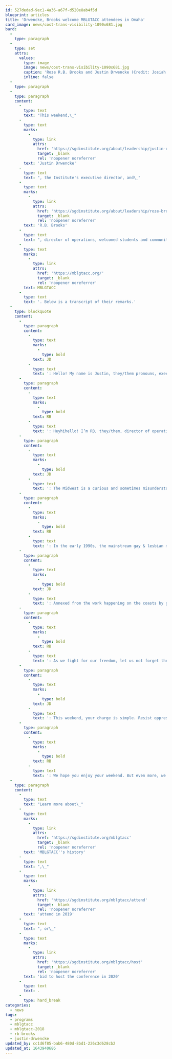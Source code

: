 ```yaml
---
id: 527dedad-9ec1-4a36-a67f-d520e8ab4f5d
blueprint: articles
title: 'Drwencke, Brooks welcome MBLGTACC attendees in Omaha'
card_image: news/cost-trans-visibility-1090x681.jpg
bard:
  -
    type: paragraph
  -
    type: set
    attrs:
      values:
        type: image
        image: news/cost-trans-visibility-1090x681.jpg
        caption: 'Roze R.B. Brooks and Justin Drwencke (Credit: Josiah Mannion / Midwest Institute for Sexuality and Gender Diversity)'
        inline: false
  -
    type: paragraph
  -
    type: paragraph
    content:
      -
        type: text
        text: "This weekend,\_"
      -
        type: text
        marks:
          -
            type: link
            attrs:
              href: 'https://sgdinstitute.org/about/leadership/justin-drwencke'
              target: _blank
              rel: 'noopener noreferrer'
        text: 'Justin Drwencke'
      -
        type: text
        text: ", the Institute's executive director, and\_"
      -
        type: text
        marks:
          -
            type: link
            attrs:
              href: 'https://sgdinstitute.org/about/leadership/roze-brooks'
              target: _blank
              rel: 'noopener noreferrer'
        text: 'R.B. Brooks'
      -
        type: text
        text: ", director of operations, welcomed students and community members from across the Midwest to Omaha for the twenty-sixth annual\_"
      -
        type: text
        marks:
          -
            type: link
            attrs:
              href: 'https://mblgtacc.org/'
              target: _blank
              rel: 'noopener noreferrer'
        text: MBLGTACC
      -
        type: text
        text: '. Below is a transcript of their remarks.'
  -
    type: blockquote
    content:
      -
        type: paragraph
        content:
          -
            type: text
            marks:
              -
                type: bold
            text: JD
          -
            type: text
            text: ': Hello! My name is Justin, they/them pronouns, executive director of the Midwest Institute for Sexuality and Gender Diversity. This is my 8th year at MBLGTACC.'
      -
        type: paragraph
        content:
          -
            type: text
            marks:
              -
                type: bold
            text: RB
          -
            type: text
            text: ': Heyhihello! I’m RB, they/them, director of operations for the Institute. This is my 7th year at MBLGTACC. It is our distinct honor to welcome you to the 2018 Midwest Bisexual Lesbian Gay Transgender Ally College Conference! Your presence in this space is radical and revolutionary and we thank you for making the choice to be here.'
      -
        type: paragraph
        content:
          -
            type: text
            marks:
              -
                type: bold
            text: JD
          -
            type: text
            text: ': The Midwest is a curious and sometimes misunderstood place. Some some still ask if queer work is even possible here. We embrace the idea that it is not only possible, but it is happening. Everyday. On our college campuses, in our student organizations, and in our surrounding communities. We are bringing our desks to the ground and our work to our classrooms to make sure the Midwest is pushing for our collective liberation. For all of its intricacies and challenges, we are proud to call the Midwest home.'
      -
        type: paragraph
        content:
          -
            type: text
            marks:
              -
                type: bold
            text: RB
          -
            type: text
            text: ': In the early 1990s, the mainstream gay & lesbian movement—a movement which ignored the needs and contributions of trans and gender nonconforming folx & folx of color—continued to gain momentum on the coasts, building upon decades of critical community-building and access to the political and cultural capital those places offer. The Midwest was overlooked.'
      -
        type: paragraph
        content:
          -
            type: text
            marks:
              -
                type: bold
            text: JD
          -
            type: text
            text: ': Annexed from the work happening on the coasts by geography and resources, Midwestern student leaders and activists took it upon themselves to create their own change. They launched MBLGTACC. This weekend marks the 26th time that queer and trans+ students from across the Midwest—and the nation—have come together for a weekend of learning and coalition building. Our gathering this weekend comes at a time when fear and pain is rampant and our attention is drawn in many confusing directions as we try to monitor the next attack on our identities, our bodies, our lives. This fear and pain exists within our own community and in the communities of other systemically disenfranchised groups. It is profoundly disheartening that in the year 2018, we still must fight external forces for our basic rights and liberation. But our community is strong. We are resilient. We are powerful and revolutionary.'
      -
        type: paragraph
        content:
          -
            type: text
            marks:
              -
                type: bold
            text: RB
          -
            type: text
            text: ': As we fight for our freedom, let us not forget the injustices and harm that take place every day within our very own community. We must learn to not only confront oppression, but to dismantle systemic institutions including white supremacy, ableism, colonialism, xenophobia, the police and surveillance state, and ALL mechanisms of social control that threaten our ability to be. We cannot be complicit in the oppression of others because that means we are complicit in the oppression of ourselves. We must build our collective power and we must resist.'
      -
        type: paragraph
        content:
          -
            type: text
            marks:
              -
                type: bold
            text: JD
          -
            type: text
            text: ': This weekend, your charge is simple. Resist oppression. Connect with one another. Build relationships. Celebrate in community. Learn. Challenge assumptions. Find strength to overcome adversity. Empower yourself and others to move forward in the world and create sustainable change.'
      -
        type: paragraph
        content:
          -
            type: text
            marks:
              -
                type: bold
            text: RB
          -
            type: text
            text: ': We hope you enjoy your weekend. But even more, we hope this weekend uplifts you, liberates you, and empowers you.'
  -
    type: paragraph
    content:
      -
        type: text
        text: "Learn more about\_"
      -
        type: text
        marks:
          -
            type: link
            attrs:
              href: 'https://sgdinstitute.org/mblgtacc'
              target: _blank
              rel: 'noopener noreferrer'
        text: 'MBLGTACC''s history'
      -
        type: text
        text: ",\_"
      -
        type: text
        marks:
          -
            type: link
            attrs:
              href: 'https://sgdinstitute.org/mblgtacc/attend'
              target: _blank
              rel: 'noopener noreferrer'
        text: 'attend in 2019'
      -
        type: text
        text: ", or\_"
      -
        type: text
        marks:
          -
            type: link
            attrs:
              href: 'https://sgdinstitute.org/mblgtacc/host'
              target: _blank
              rel: 'noopener noreferrer'
        text: 'bid to host the conference in 2020'
      -
        type: text
        text: .
      -
        type: hard_break
categories:
  - news
tags:
  - programs
  - mblgtacc
  - mblgtacc-2018
  - rb-brooks
  - justin-drwencke
updated_by: cc1d6f85-bab6-480d-8bd1-226c3d628cb2
updated_at: 1643940686
---
```

